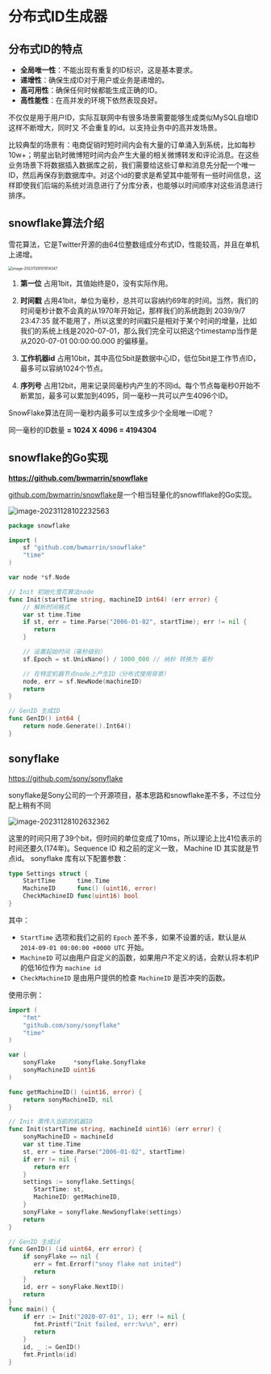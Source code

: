 # 分布式ID生成器

## 分布式ID的特点

- **全局唯⼀性**：不能出现有重复的ID标识，这是基本要求。
- **递增性**：确保⽣成ID对于⽤户或业务是递增的。
- **⾼可⽤性**：确保任何时候都能⽣成正确的ID。
- **⾼性能性**：在⾼并发的环境下依然表现良好。

不仅仅是⽤于⽤户ID，实际互联⽹中有很多场景需要能够⽣成类似MySQL⾃增ID这样不断增⼤，同时⼜
不会重复的id。以⽀持业务中的⾼并发场景。

⽐较典型的场景有：电商促销时短时间内会有⼤量的订单涌⼊到系统，⽐如每秒10w+；明星出轨时微博短时间内会产⽣⼤量的相关微博转发和评论消息。在这些业务场景下将数据插⼊数据库之前，我们需要给这些订单和消息先分配⼀个唯⼀ID，然后再保存到数据库中。对这个id的要求是希望其中能带有⼀些时间信息，这样即使我们后端的系统对消息进⾏了分库分表，也能够以时间顺序对这些消息进⾏排序。

## snowflake算法介绍

雪花算法，它是Twitter开源的由64位整数组成分布式ID，性能较⾼，并且在单机上递增。

<img src="https://s2.loli.net/2023/11/28/ZUuovHJAe1IkP2p.png" alt="image-20231128101914347" style="zoom: 50%;" />

1. **第⼀位** 占⽤1bit，其值始终是0，没有实际作⽤。

2. **时间戳** 占⽤41bit，单位为毫秒，总共可以容纳约69年的时间。当然，我们的时间毫秒计数不会真的从1970年开始记，那样我们的系统跑到 2039/9/7 23:47:35 就不能⽤了，所以这⾥的时间戳只是相对于某个时间的增量，⽐如我们的系统上线是2020-07-01，那么我们完全可以把这个timestamp当作是从2020-07-01 00:00:00.000 的偏移量。

3. **⼯作机器id** 占⽤10bit，其中⾼位5bit是数据中⼼ID，低位5bit是⼯作节点ID，最多可以容纳1024个节点。
4. **序列号** 占⽤12bit，⽤来记录同毫秒内产⽣的不同id。每个节点每毫秒0开始不断累加，最多可以累加到4095，同⼀毫秒⼀共可以产⽣4096个ID。

SnowFlake算法在同⼀毫秒内最多可以⽣成多少个全局唯⼀ID呢？

同一毫秒的ID数量 **= 1024 X 4096 = 4194304**

## snowflake的Go实现

**https://github.com/bwmarrin/snowflake**

[github.com/bwmarrin/snowflake]()是⼀个相当轻量化的snowflflake的Go实现。

<img src="https://s2.loli.net/2023/11/28/YdhJcm7SkTKxeX6.png" alt="image-20231128102232563"  />

```go
package snowflake

import (
    sf "github.com/bwmarrin/snowflake"
    "time"
)

var node *sf.Node

// Init 初始化雪花算法node
func Init(startTime string, machineID int64) (err error) {
    // 解析时间格式
    var st time.Time
    if st, err = time.Parse("2006-01-02", startTime); err != nil {
       return
    }

    // 设置起始时间（毫秒级别）
    sf.Epoch = st.UnixNano() / 1000_000 // 纳秒 转换为 毫秒

    // 在特定机器节点node上产生ID（分布式使用背景）
    node, err = sf.NewNode(machineID)
    return
}

// GenID 生成ID
func GenID() int64 {
    return node.Generate().Int64()
}
```

## sonyflake

 https://github.com/sony/sonyflake

sonyflake是Sony公司的⼀个开源项⽬，基本思路和snowflake差不多，不过位分配上稍有不同

![image-20231128102632362](C:/Users/sw/AppData/Roaming/Typora/typora-user-images/image-20231128102632362.png)

这⾥的时间只⽤了39个bit，但时间的单位变成了10ms，所以理论上⽐41位表示的时间还要久(174年)。Sequence ID 和之前的定义⼀致， Machine ID 其实就是节点id。 sonyflake 库有以下配置参数：

```go
type Settings struct {
	StartTime      time.Time
	MachineID      func() (uint16, error)
	CheckMachineID func(uint16) bool
}
```

其中：

- `StartTime` 选项和我们之前的 `Epoch` 差不多，如果不设置的话，默认是从 `2014-09-01 00:00:00 +0000 UTC` 开始。
- `MachineID` 可以由⽤户⾃定义的函数，如果⽤户不定义的话，会默认将本机IP的低16位作为 `machine id` 
- `CheckMachineID` 是由⽤户提供的检查 `MachineID` 是否冲突的函数。

使⽤示例：

```go
import (
    "fmt"
    "github.com/sony/sonyflake"
    "time"
)

var (
    sonyFlake     *sonyflake.Sonyflake
    sonyMachineID uint16
)

func getMachineID() (uint16, error) {
    return sonyMachineID, nil
}

// Init 需传⼊当前的机器ID
func Init(startTime string, machineId uint16) (err error) {
    sonyMachineID = machineId
    var st time.Time
    st, err = time.Parse("2006-01-02", startTime)
    if err != nil {
       return err
    }
    settings := sonyflake.Settings{
       StartTime: st,
       MachineID: getMachineID,
    }
    sonyFlake = sonyflake.NewSonyflake(settings)
    return
}

// GenID ⽣成id
func GenID() (id uint64, err error) {
    if sonyFlake == nil {
       err = fmt.Errorf("snoy flake not inited")
       return
    }
    id, err = sonyFlake.NextID()
    return
}
func main() {
    if err := Init("2020-07-01", 1); err != nil {
       fmt.Printf("Init failed, err:%v\n", err)
       return
    }
    id, _ := GenID()
    fmt.Println(id)
}
```




